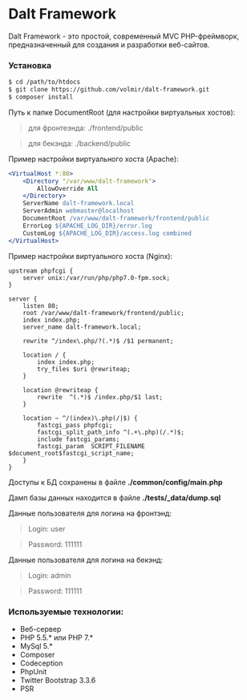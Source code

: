 Dalt Framework
==============

Dalt Framework - это простой, современный MVC PHP-фреймворк, предназначенный 
для создания и разработки веб-сайтов. 

### Установка

```sh
$ cd /path/to/htdocs
$ git clone https://github.com/volmir/dalt-framework.git
$ composer install
```

Путь к папке DocumentRoot (для настройки виртуальных хостов):

>для фронтеэнда: ./frontend/public

>для бекэнда: ./backend/public

Пример настройки виртуального хоста (Apache):

```apache
<VirtualHost *:80>
    <Directory "/var/www/dalt-framework">
        AllowOverride All
    </Directory>
    ServerName dalt-framework.local
    ServerAdmin webmaster@localhost
    DocumentRoot /var/www/dalt-framework/frontend/public
    ErrorLog ${APACHE_LOG_DIR}/error.log
    CustomLog ${APACHE_LOG_DIR}/access.log combined
</VirtualHost>
```

Пример настройки виртуального хоста (Nginx):

```nginx
upstream phpfcgi {
    server unix:/var/run/php/php7.0-fpm.sock;
}

server {
    listen 80;
    root /var/www/dalt-framework/frontend/public;
    index index.php;
    server_name dalt-framework.local;

    rewrite ^/index\.php/?(.*)$ /$1 permanent;

    location / {
        index index.php;
        try_files $uri @rewriteap;
    }

    location @rewriteap {
        rewrite  ^(.*)$ /index.php/$1 last;
    }

    location ~ ^/(index)\.php(/|$) {
        fastcgi_pass phpfcgi;
        fastcgi_split_path_info ^(.+\.php)(/.*)$;
        include fastcgi_params;
        fastcgi_param  SCRIPT_FILENAME $document_root$fastcgi_script_name;
    }
}
```

Доступы к БД сохранены в файле **./common/config/main.php**

Дамп базы данных находится в файле **./tests/_data/dump.sql**

Данные пользователя для логина на фронтэнд:

>Login: user

>Password: 111111


Данные пользователя для логина на бекэнд:

>Login: admin

>Password: 111111



### Используемые технологии:

 - Веб-сервер
 - PHP 5.5.* или PHP 7.*
 - MySql 5.*
 - Composer
 - Codeception
 - PhpUnit
 - Twitter Bootstrap 3.3.6
 - PSR
